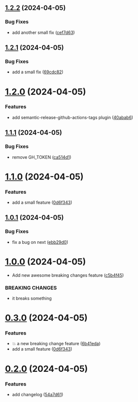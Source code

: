 ## [1.2.2](https://github.com/codepainter/semantic-release-test/compare/v1.2.1...v1.2.2) (2024-04-05)


### Bug Fixes

* add another small fix ([cef7d63](https://github.com/codepainter/semantic-release-test/commit/cef7d6381d408b8694559c20ae8fe7f5ea3b5a85))

## [1.2.1](https://github.com/codepainter/semantic-release-test/compare/v1.2.0...v1.2.1) (2024-04-05)


### Bug Fixes

* add a small fix ([69cdc82](https://github.com/codepainter/semantic-release-test/commit/69cdc821ea03e00df37d4ea38d3320c5f670ebeb))

# [1.2.0](https://github.com/codepainter/semantic-release-test/compare/v1.1.1...v1.2.0) (2024-04-05)


### Features

* add semantic-release-github-actions-tags plugin ([40abab6](https://github.com/codepainter/semantic-release-test/commit/40abab638fcf12eddb8b557ebf4e3ed8e07e6f7c))

## [1.1.1](https://github.com/codepainter/semantic-release-test/compare/v1.1.0...v1.1.1) (2024-04-05)


### Bug Fixes

* remove GH_TOKEN ([ca514d1](https://github.com/codepainter/semantic-release-test/commit/ca514d1fc028bb0cbd7c03ddb7394f9cb593985a))

# [1.1.0](https://github.com/codepainter/semantic-release-test/compare/v1.0.1...v1.1.0) (2024-04-05)


### Features

* add a small feature ([0d6f343](https://github.com/codepainter/semantic-release-test/commit/0d6f343857bb9e47755026698774a6ac7ae3b070))

## [1.0.1](https://github.com/codepainter/semantic-release-test/compare/v1.0.0...v1.0.1) (2024-04-05)


### Bug Fixes

* fix a bug on next ([ebb29d0](https://github.com/codepainter/semantic-release-test/commit/ebb29d0102fed0fb7f5a33c17f21133445563b9b))

# [1.0.0](https://github.com/codepainter/semantic-release-test/compare/v0.3.0...v1.0.0) (2024-04-05)


* Add new awesome breaking changes feature ([c5b4f45](https://github.com/codepainter/semantic-release-test/commit/c5b4f4577bf5ee92a0961dcd0ee299a90a214b0f))


### BREAKING CHANGES

* it breaks something

# [0.3.0](https://github.com/codepainter/semantic-release-test/compare/v0.2.0...v0.3.0) (2024-04-05)


### Features

* :boom: a new breaking change feature ([6b41eda](https://github.com/codepainter/semantic-release-test/commit/6b41edad4e9e6c6101572e316e76cb8225beccd1))
* add a small feature ([0d6f343](https://github.com/codepainter/semantic-release-test/commit/0d6f343857bb9e47755026698774a6ac7ae3b070))

# [0.2.0](https://github.com/codepainter/semantic-release-test/compare/v0.1.0...v0.2.0) (2024-04-05)


### Features

* add changelog ([54a7d61](https://github.com/codepainter/semantic-release-test/commit/54a7d618c3c81742b9b8481a0cbf4c77dbe06793))
